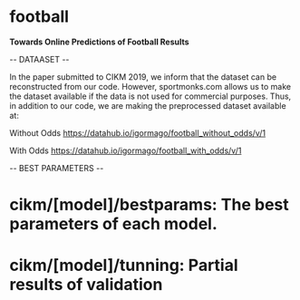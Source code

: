 # football
**Towards Online Predictions of Football Results**

-- DATAASET --

In the paper submitted to CIKM 2019, we inform that the dataset can be reconstructed from our code. However, sportmonks.com allows us to make the dataset available if the data is not used for commercial purposes. Thus, in addition to our code, we are making the preprocessed dataset available at:

Without Odds
https://datahub.io/igormago/football_without_odds/v/1

With Odds
https://datahub.io/igormago/football_with_odds/v/1

-- BEST PARAMETERS --

# cikm/[model]/bestparams: The best parameters of each model.
# cikm/[model]/tunning: Partial results of validation
